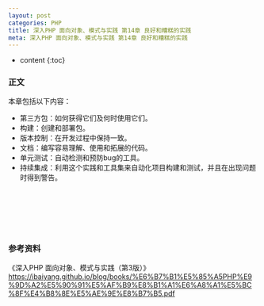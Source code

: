 ```yaml
---
layout: post
categories: PHP
title: 深入PHP 面向对象、模式与实践 第14章 良好和糟糕的实践
meta: 深入PHP 面向对象、模式与实践 第14章 良好和糟糕的实践
---
```

* content
{:toc}

### 正文

本章包括以下内容：
* 第三方包：如何获得它们及何时使用它们。
* 构建：创建和部署包。
* 版本控制：在开发过程中保持一致。
* 文档：编写容易理解、使用和拓展的代码。
* 单元测试：自动检测和预防bug的工具。
* 持续集成：利用这个实践和工具集来自动化项目构建和测试，并且在出现问题时得到警告。

<br/><br/><br/><br/><br/>
### 参考资料

《深入PHP 面向对象、模式与实践（第3版）》 <https://ibaiyang.github.io/blog/books/%E6%B7%B1%E5%85%A5PHP%E9%9D%A2%E5%90%91%E5%AF%B9%E8%B1%A1%E6%A8%A1%E5%BC%8F%E4%B8%8E%E5%AE%9E%E8%B7%B5.pdf>


